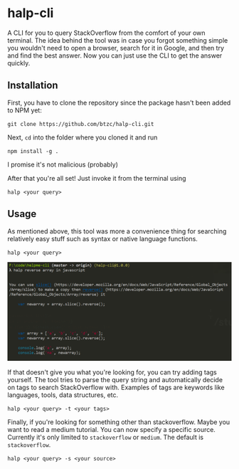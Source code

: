 # halp-cli
A CLI for you to query StackOverflow from the comfort of your own terminal. The idea behind the tool was in case you forgot something simple you wouldn't need to open a browser, search for it in Google, and then try and find the best answer. Now you can just use the CLI to get the answer quickly.

## Installation
First, you have to clone the repository since the package hasn't been added to NPM yet:
```
git clone https://github.com/btzc/halp-cli.git
```

Next, `cd` into the folder where you cloned it and run
```
npm install -g .
```
I promise it's not malicious (probably)

After that you're all set! Just invoke it from the terminal using
```
halp <your query>
```


## Usage
As mentioned above, this tool was more a convenience thing for searching relatively easy stuff such as syntax or native language functions.

```
halp <your query>
```

![reverse list example](https://github.com/btzc/halp-cli/blob/master/imgs/javascript_example.PNG)

If that doesn't give you what you're looking for, you can try adding tags yourself. The tool tries to parse the query string and automatically decide on tags to search StackOverflow with. Examples of tags are keywords like languages, tools, data structures, etc.

```
halp <your query> -t <your tags>
```

Finally, if you're looking for something other than stackoverflow. Maybe you want to read a medium tutorial. You can now specify a specific source. Currently it's only limited to `stackoverflow` or `medium`. The default is `stackoverflow`.
```
halp <your query> -s <your source>
```
